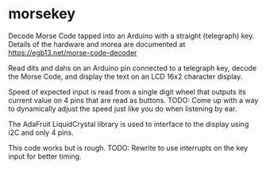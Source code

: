 # morsekey
Decode Morse Code tapped into an Arduino with a straight (telegraph) key.  Details of the hardware
and morea are documented at https://egb13.net/morse-code-decoder

Read dits and dahs on an Arduino pin connected to a telegraph key, decode the Morse Code, and display
the text on an LCD 16x2 character display.

Speed of expected input is read from a single digit wheel that outputs its current value on 4 pins
that are read as buttons.  TODO: Come up with a way to dynamically adjust the speed just like you do
when listening by ear.

The AdaFruit LiquidCrystal library is used to interface to the display using i2C and only 4 pins.

This code works but is rough.  TODO: Rewrite to use interrupts on the key input for better timing.
